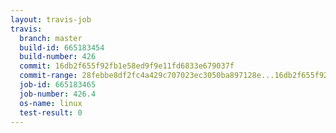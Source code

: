 ```yaml
---
layout: travis-job
travis:
  branch: master
  build-id: 665183454
  build-number: 426
  commit: 16db2f655f92fb1e58ed9f9e11fd6833e679037f
  commit-range: 28febbe8df2fc4a429c707023ec3050ba897128e...16db2f655f92fb1e58ed9f9e11fd6833e679037f
  job-id: 665183465
  job-number: 426.4
  os-name: linux
  test-result: 0
---
```


